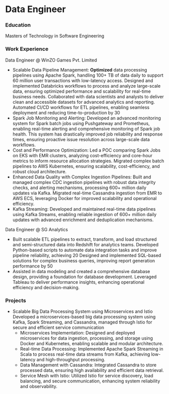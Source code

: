 # Data Engineer

### Education
Masters of Technology in Software Engineering

### Work Experience
Data Engineer @ WinZO Games Pvt. Limited
- Scalable Data Pipeline Management: **Optimized** data processing pipelines using Apache Spark, handling 100+ TB of data daily to support 60 million user transactions with low-latency access.
Designed and implemented Databricks workflows to process and analyze large-scale data, ensuring optimized performance and scalability for real-time business needs. Collaborated with data scientists and analysts to deliver clean and accessible datasets for advanced analytics and reporting. Automated CI/CD workflows for ETL pipelines, enabling seamless deployment and reducing time-to-production by 30
- Spark Job Monitoring and Alerting: Developed an advanced monitoring system for Spark batch jobs using Pushgateway and Prometheus, enabling real-time alerting and comprehensive monitoring of Spark job health. This system has drastically improved job reliability and response times, ensuring proactive issue resolution across large-scale data workflows.
- Cost and Performance Optimization: Led a POC comparing Spark Jobs on EKS with EMR clusters, analyzing cost-efficiency and core-hour metrics to inform resource allocation strategies. Migrated complex batch pipelines to AWS Kubernetes, ensuring scalability, cost-efficiency, and robust cloud architecture.
- Enhanced Data Quality with Complex Ingestion Pipelines: Built and managed complex CDC ingestion pipelines with robust data integrity checks, and alerting mechanisms, processing 600+ million daily updates via Kafka. Migrated real-time Cassandra ingestion from EMR to AWS ECS, leveraging Docker for improved scalability and operational efficiency.
- Kafka Streaming: Developed and maintained real-time data pipelines using Kafka Streams, enabling reliable ingestion of 600+ million daily updates with advanced enrichment and deduplication mechanisms.

Data Engineer @ SG Analytics
- Built scalable ETL pipelines to extract, transform, and load structured and semi-structured data into Redshift for analytics teams. Developed Python-based scripts to automate data integration tasks and improve pipeline reliability, achieving 20 Designed and implemented SQL-based solutions for complex business queries, improving report generation performance by 50
- Assisted in data modeling and created a comprehensive database design, providing a foundation for database development. Leveraged Tableau to deliver performance insights, enhancing operational efficiency and decision-making.

### Projects
- Scalable Big Data Processing System using Microservices and Istio Developed a microservices-based big data processing system using Kafka, Spark Streaming, and Cassandra, managed through Istio for secure and efficient service communication
   - Microservices Implementation: Designed and deployed microservices for data ingestion, processing, and storage using Docker and Kubernetes, enabling scalable and modular architecture.
   - Real-time Data Processing: Implemented Apache Spark Streaming in Scala to process real-time data streams from Kafka, achieving low-latency and high-throughput processing.
   - Data Management with Cassandra: Integrated Cassandra to store processed data, ensuring high availability and efficient data retrieval.
   - Service Mesh with Istio: Utilized Istio for service discovery, load balancing, and secure communication, enhancing system reliability and observability.

